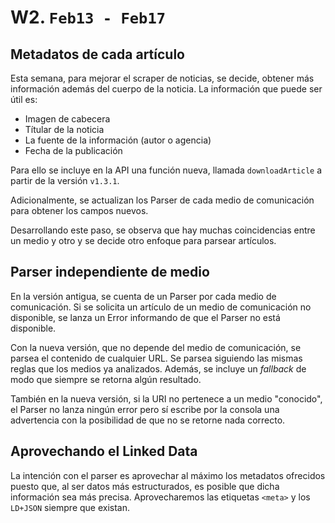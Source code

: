# W2. `Feb13 - Feb17`

## Metadatos de cada artículo

Esta semana, para mejorar el scraper de noticias, se decide, obtener más información además del cuerpo de la noticia. La información que puede ser útil es:

* Imagen de cabecera
* Títular de la noticia
* La fuente de la información (autor o agencia)
* Fecha de la publicación

Para ello se incluye en la API una función nueva, llamada `downloadArticle` a partir de la versión `v1.3.1`.

Adicionalmente, se actualizan los Parser de cada medio de comunicación para obtener los campos nuevos.

Desarrollando este paso, se observa que hay muchas coincidencias entre un medio y otro y se decide otro enfoque para parsear artículos.

## Parser independiente de medio

En la versión antigua, se cuenta de un Parser por cada medio de comunicación. Si se solicita un artículo de un medio de comunicación no disponible, se lanza un Error informando de que el Parser no está disponible.

Con la nueva versión, que no depende del medio de comunicación, se parsea el contenido de cualquier URL. Se parsea siguiendo las mismas reglas que los medios ya analizados. Además, se incluye un *fallback* de modo que siempre se retorna algún resultado.

También en la nueva versión, si la URI no pertenece a un medio "conocido", el Parser no lanza ningún error pero sí escribe por la consola una advertencia con la posibilidad de que no se retorne nada correcto.

## Aprovechando el Linked Data

La intención con el parser es aprovechar al máximo los metadatos ofrecidos puesto que, al ser datos más estructurados, es posible que dicha información sea más precisa. Aprovecharemos las etiquetas `<meta>` y los `LD+JSON` siempre que existan.
